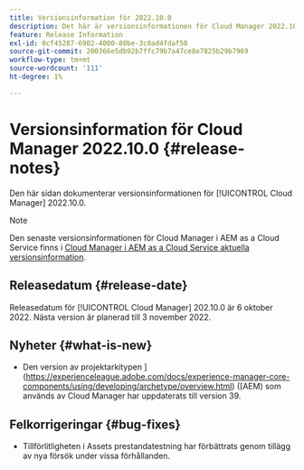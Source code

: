 ```yaml
---
title: Versionsinformation för 2022.10.0
description: Det här är versionsinformationen för Cloud Manager 2022.10.0.
feature: Release Information
exl-id: 0cf45287-6902-4000-80be-3c0ad4fdaf50
source-git-commit: 200366e5db92b7ffc79b7a47ce8e7825b29b7969
workflow-type: tm+mt
source-wordcount: '111'
ht-degree: 1%

---
```


# Versionsinformation för Cloud Manager 2022.10.0 {#release-notes}

Den här sidan dokumenterar versionsinformationen för [!UICONTROL Cloud Manager] 2022.10.0.

>[!NOTE]
>
>Den senaste versionsinformationen för Cloud Manager i AEM as a Cloud Service finns i [Cloud Manager i AEM as a Cloud Service aktuella versionsinformation](https://experienceleague.adobe.com/docs/experience-manager-cloud-service/content/implementing/using-cloud-manager/release-notes-cloud-manager/release-notes-cm-current.html).

## Releasedatum {#release-date}

Releasedatum för [!UICONTROL Cloud Manager] 202.10.0 är 6 oktober 2022. Nästa version är planerad till 3 november 2022.

## Nyheter {#what-is-new}

* Den version av projektarkitypen ](https://experienceleague.adobe.com/docs/experience-manager-core-components/using/developing/archetype/overview.html) ([AEM) som används av Cloud Manager har uppdaterats till version 39.

## Felkorrigeringar {#bug-fixes}

* Tillförlitligheten i Assets prestandatestning har förbättrats genom tillägg av nya försök under vissa förhållanden.
